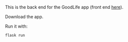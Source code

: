 This is the back end for the GoodLife app (front end [here](https://github.com/julianeon/goodlife)).

Download the app.

Run it with:

`flask run`
